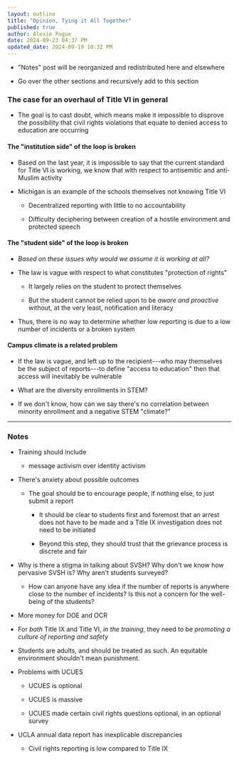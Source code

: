 ```yaml
---
layout: outline
title: "Opinion, Tying it All Together"
published: true
author: Alexie Pogue
date: 2024-09-23 04:37 PM
updated_date: 2024-09-19 10:32 PM
---
```


- "Notes" post will be reorganized and redistributed here and elsewhere

- Go over the other sections and recursively add to this section 


### The case for an overhaul of Title VI in general 

- The goal is to cast doubt, which means make it impossible to disprove the possibility that civil rights violations that equate to denied access to education are occurring 

#### The "institution side" of the loop is broken

- Based on the last year, it is impossible to say that the current standard for Title VI is working, we know that with respect to antisemitic and anti-Muslim activity

- Michigan is an example of the schools themselves not knowing Title VI 

	- Decentralized reporting with little to no accountability

	- Difficulty deciphering between creation of a hostile environment and protected speech

#### The "student side" of the loop is broken

- *Based on these issues why would we assume it is working at all?* 

- The law is vague with respect to what constitutes "protection of rights"

	- It largely relies on the student to protect themselves

	- But the student cannot be relied upon to be *aware and proactive* without, at the very least, notification and literacy

- Thus, there is no way to determine whether low reporting is due to a low number of incidents or a broken system

#### Campus climate is a related problem

- If the law is vague, and left up to the recipient---who may themselves be the subject of reports---to define "access to education" then that access will inevitably be vulnerable

- What are the diversity enrollments in STEM?

- If we don't know, how can we say there's no correlation between minority enrollment and a negative STEM "climate?"


---------------------------------------------------------------------------------------------------------------------------
### Notes 

- Training should include

	- message activism over identity activism


- There's anxiety about possible outcomes 

	- The goal should be to encourage people, if nothing else, to just submit a report 

		- It should be clear to students first and foremost that an arrest does not have to be made and a Title IX investigation does not need to be initiated

		- Beyond this step, they should trust that the grievance process is discrete and fair 



- Why is there a stigma in talking about SVSH? Why don't we know how pervasive SVSH is? Why aren't students surveyed? 

	- How can anyone have any idea if the number of reports is anywhere close to the number of incidents? Is this not a concern for the well-being of the students? 



- More money for DOE and OCR 





- For *both* Title IX and Title VI, *in the training*, they need to be *promoting a culture of reporting and safety*



- Students are adults, and should be treated as such. An equitable environment shouldn't mean punishment.


- Problems with UCUES

	- UCUES is optional 

	- UCUES is massive 

	- UCUES made certain civil rights questions optional, in an optional survey 




- UCLA annual data report has inexplicable discrepancies 

	- Civil rights reporting is low compared to Title IX 

